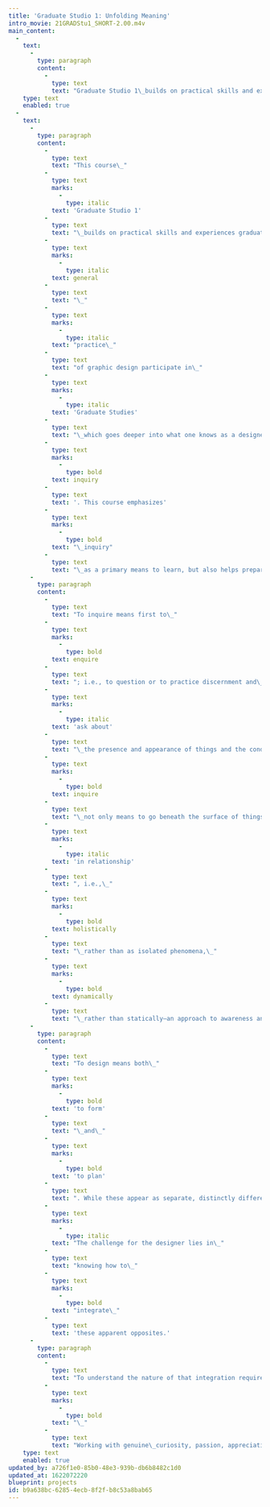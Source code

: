 ```yaml
---
title: 'Graduate Studio 1: Unfolding Meaning'
intro_movie: 21GRADStu1_SHORT-2.00.m4v
main_content:
  -
    text:
      -
        type: paragraph
        content:
          -
            type: text
            text: "Graduate Studio 1\_builds on practical skills and experiences graduate students are expected to have by going deeper into the underlying design principles and abstract theories according to personal choice."
    type: text
    enabled: true
  -
    text:
      -
        type: paragraph
        content:
          -
            type: text
            text: "This course\_"
          -
            type: text
            marks:
              -
                type: italic
            text: 'Graduate Studio 1'
          -
            type: text
            text: "\_builds on practical skills and experiences graduate students are expected to have by going deeper into the underlying design principles and abstract theories according to personal choice and is therefore especially\_a course experience for the inquiring mind.\_Students already informed and skilled in the\_"
          -
            type: text
            marks:
              -
                type: italic
            text: general
          -
            type: text
            text: "\_"
          -
            type: text
            marks:
              -
                type: italic
            text: "practice\_"
          -
            type: text
            text: "of graphic design participate in\_"
          -
            type: text
            marks:
              -
                type: italic
            text: 'Graduate Studies'
          -
            type: text
            text: "\_which goes deeper into what one knows as a designer—and deepening requires\_"
          -
            type: text
            marks:
              -
                type: bold
            text: inquiry
          -
            type: text
            text: '. This course emphasizes'
          -
            type: text
            marks:
              -
                type: bold
            text: "\_inquiry"
          -
            type: text
            text: "\_as a primary means to learn, but also helps prepare the ground for thesis work. Although inquiry is inherent in the process of all thoughtful design action, graduate work typically demonstrates an extensive process of inquiry.\_"
      -
        type: paragraph
        content:
          -
            type: text
            text: "To inquire means first to\_"
          -
            type: text
            marks:
              -
                type: bold
            text: enquire
          -
            type: text
            text: "; i.e., to question or to practice discernment and\_"
          -
            type: text
            marks:
              -
                type: italic
            text: 'ask about'
          -
            type: text
            text: "\_the presence and appearance of things and the conditions that make them so. To\_"
          -
            type: text
            marks:
              -
                type: bold
            text: inquire
          -
            type: text
            text: "\_not only means to go beneath the surface of things but to go deeper inside an object. Enquiry and inquiry, stemming from a sincere interest to know and to expand the mind, broaden perceptions. Inquiry teaches us to view things\_"
          -
            type: text
            marks:
              -
                type: italic
            text: 'in relationship'
          -
            type: text
            text: ", i.e.,\_"
          -
            type: text
            marks:
              -
                type: bold
            text: holistically
          -
            type: text
            text: "\_rather than as isolated phenomena,\_"
          -
            type: text
            marks:
              -
                type: bold
            text: dynamically
          -
            type: text
            text: "\_rather than statically—an approach to awareness and how we place value on things that is of absolute importance to the role of design as a service to society.\_"
      -
        type: paragraph
        content:
          -
            type: text
            text: "To design means both\_"
          -
            type: text
            marks:
              -
                type: bold
            text: 'to form'
          -
            type: text
            text: "\_and\_"
          -
            type: text
            marks:
              -
                type: bold
            text: 'to plan'
          -
            type: text
            text: ". While these appear as separate, distinctly different concepts they are definitely unified, if not one and the same. Whereas planning assumes more of a conceptual, intellectual activity, and forming a more perceptual, technical, and hands-on activity, both rely on underlying principles that link the concrete and abstract.\_"
          -
            type: text
            marks:
              -
                type: italic
            text: "The challenge for the designer lies in\_"
          -
            type: text
            text: "knowing how to\_"
          -
            type: text
            marks:
              -
                type: bold
            text: "integrate\_"
          -
            type: text
            text: 'these apparent opposites.'
      -
        type: paragraph
        content:
          -
            type: text
            text: "To understand the nature of that integration requires becoming more fully aware and mindful of relationships and what it means to live in communion with a world that is inseparable from the individual. That also requires\_self-awareness, are observation of feelings and thoughts in order to be able to broaden perception. From that integration with life and circumstance intelligence emerges."
          -
            type: text
            marks:
              -
                type: bold
            text: "\_"
          -
            type: text
            text: "Working with genuine\_curiosity, passion, appreciative values and ethics assures that this\_intelligence manifests naturally.\_"
    type: text
    enabled: true
updated_by: a726f1e0-85b0-48e3-939b-db6b8482c1d0
updated_at: 1622072220
blueprint: projects
id: b9a638bc-6285-4ecb-8f2f-b8c53a8bab65
---
```

